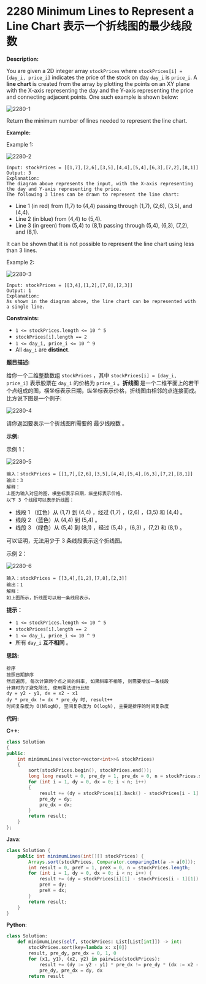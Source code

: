# 2280 Minimum Lines to Represent a Line Chart 表示一个折线图的最少线段数

__Description:__

You are given a 2D integer array `stockPrices` where `stockPrices[i] = [day_i, price_i]` indicates the price of the stock on day `day_i` is `price_i`. A __line chart__ is created from the array by plotting the points on an XY plane with the X-axis representing the day and the Y-axis representing the price and connecting adjacent points. One such example is shown below:

![2280-1](https://assets.leetcode.com/uploads/2022/03/30/1920px-pushkin_population_historysvg.png)

Return the minimum number of lines needed to represent the line chart.

__Example:__

Example 1:

![2280-2](https://assets.leetcode.com/uploads/2022/03/30/ex0.png)

```text
Input: stockPrices = [[1,7],[2,6],[3,5],[4,4],[5,4],[6,3],[7,2],[8,1]]
Output: 3
Explanation:
The diagram above represents the input, with the X-axis representing the day and Y-axis representing the price.
The following 3 lines can be drawn to represent the line chart:
```

- Line 1 (in red) from (1,7) to (4,4) passing through (1,7), (2,6), (3,5), and (4,4).
- Line 2 (in blue) from (4,4) to (5,4).
- Line 3 (in green) from (5,4) to (8,1) passing through (5,4), (6,3), (7,2), and (8,1).

It can be shown that it is not possible to represent the line chart using less than 3 lines.

Example 2:

![2280-3](https://assets.leetcode.com/uploads/2022/03/30/ex1.png)

```text
Input: stockPrices = [[3,4],[1,2],[7,8],[2,3]]
Output: 1
Explanation:
As shown in the diagram above, the line chart can be represented with a single line.
```

__Constraints:__

- `1 <= stockPrices.length <= 10 ^ 5`
- `stockPrices[i].length == 2`
- `1 <= day_i, price_i <= 10 ^ 9`
- All `day_i` are __distinct__.

__题目描述:__

给你一个二维整数数组 `stockPrices` ，其中 `stockPrices[i] = [day_i, price_i]` 表示股票在 `day_i` 的价格为 `price_i` 。__折线图__ 是一个二维平面上的若干个点组成的图，横坐标表示日期，纵坐标表示价格，折线图由相邻的点连接而成。比方说下图是一个例子:

![2280-4](https://assets.leetcode.com/uploads/2022/03/30/1920px-pushkin_population_historysvg.png)

请你返回要表示一个折线图所需要的 最少线段数 。

__示例:__

示例 1：

![2280-5](https://assets.leetcode.com/uploads/2022/03/30/ex0.png)

```text
输入：stockPrices = [[1,7],[2,6],[3,5],[4,4],[5,4],[6,3],[7,2],[8,1]]
输出：3
解释：
上图为输入对应的图，横坐标表示日期，纵坐标表示价格。
以下 3 个线段可以表示折线图：
```

- 线段 1 （红色）从 (1,7) 到 (4,4) ，经过 (1,7) ，(2,6) ，(3,5) 和 (4,4) 。
- 线段 2 （蓝色）从 (4,4) 到 (5,4) 。
- 线段 3 （绿色）从 (5,4) 到 (8,1) ，经过 (5,4) ，(6,3) ，(7,2) 和 (8,1) 。

可以证明，无法用少于 3 条线段表示这个折线图。

示例 2：

![2280-6](https://assets.leetcode.com/uploads/2022/03/30/ex1.png)

```text
输入：stockPrices = [[3,4],[1,2],[7,8],[2,3]]
输出：1
解释：
如上图所示，折线图可以用一条线段表示。
```

__提示：__

- `1 <= stockPrices.length <= 10 ^ 5`
- `stockPrices[i].length == 2`
- `1 <= day_i, price_i <= 10 ^ 9`
- 所有 `day_i` __互不相同__ 。

__思路:__

```text
排序
按照日期排序
然后遍历, 每次计算两个点之间的斜率, 如果斜率不相等, 则需要增加一条线段
计算时为了避免除法, 使用乘法进行比较
dy = y2 - y1, dx = x2 - x1
dy * pre_dx != dx * pre_dy 时, result++
时间复杂度为 O(NlogN), 空间复杂度为 O(logN), 主要是排序的时间复杂度
```

__代码:__

__C++__:

```C++
class Solution 
{
public:
    int minimumLines(vector<vector<int>>& stockPrices) 
    {
        sort(stockPrices.begin(), stockPrices.end());
        long long result = 0, pre_dy = 1, pre_dx = 0, n = stockPrices.size();
        for (int i = 1, dy = 0, dx = 0; i < n; i++) 
        {
            result += (dy = stockPrices[i].back() - stockPrices[i - 1].back()) * pre_dx != (dx = stockPrices[i].front() - stockPrices[i - 1].front()) * pre_dy;
            pre_dy = dy;
            pre_dx = dx;
        }
        return result;
    }
};
```

__Java__:

```Java
class Solution {
    public int minimumLines(int[][] stockPrices) {
        Arrays.sort(stockPrices, Comparator.comparingInt(a -> a[0]));
        int result = 0, preY = 1, preX = 0, n = stockPrices.length;
        for (int i = 1, dy = 0, dx = 0; i < n; i++) {
            result += (dy = stockPrices[i][1] - stockPrices[i - 1][1]) * preX != (dx = stockPrices[i][0] - stockPrices[i - 1][0]) * preY ? 1 : 0;
            preY = dy;
            preX = dx;
        }
        return result;
    }
}
```

__Python__:

```Python
class Solution:
    def minimumLines(self, stockPrices: List[List[int]]) -> int:
        stockPrices.sort(key=lambda x: x[0])
        result, pre_dy, pre_dx = 0, 1, 0
        for (x1, y1), (x2, y2) in pairwise(stockPrices):
            result += (dy := y2 - y1) * pre_dx != pre_dy * (dx := x2 - x1)
            pre_dy, pre_dx = dy, dx
        return result
```
